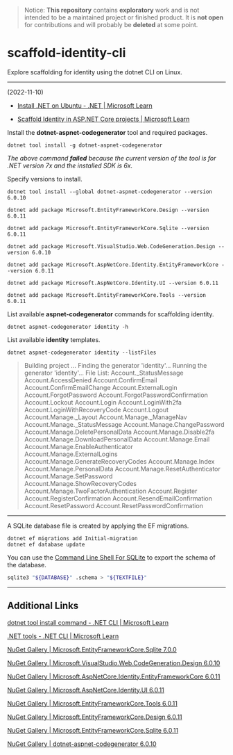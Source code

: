 > Notice: **This repository** contains **exploratory** work and is not intended to be a maintained project or finished product. It is **not open** for contributions and will probably be **deleted** at some point.

# scaffold-identity-cli

Explore scaffolding for identity using the dotnet CLI on Linux.

---

(2022-11-10)

- [Install .NET on Ubuntu - .NET | Microsoft Learn](https://learn.microsoft.com/en-us/dotnet/core/install/linux-ubuntu#2004)

- [Scaffold Identity in ASP.NET Core projects | Microsoft Learn](https://learn.microsoft.com/en-us/aspnet/core/security/authentication/scaffold-identity?view=aspnetcore-7.0&amp;tabs=netcore-cli)


Install the **dotnet-aspnet-codegenerator** tool and required packages.

    dotnet tool install -g dotnet-aspnet-codegenerator

*The above command **failed** because the current version of the tool is for .NET version 7x and the installed SDK is 6x.*

Specify versions to install.

    dotnet tool install --global dotnet-aspnet-codegenerator --version 6.0.10

    dotnet add package Microsoft.EntityFrameworkCore.Design --version 6.0.11

    dotnet add package Microsoft.EntityFrameworkCore.Sqlite --version 6.0.11

    dotnet add package Microsoft.VisualStudio.Web.CodeGeneration.Design --version 6.0.10

    dotnet add package Microsoft.AspNetCore.Identity.EntityFrameworkCore --version 6.0.11

    dotnet add package Microsoft.AspNetCore.Identity.UI --version 6.0.11

    dotnet add package Microsoft.EntityFrameworkCore.Tools --version 6.0.11

List available **aspnet-codegenerator** commands for scaffolding identity.

    dotnet aspnet-codegenerator identity -h

List available **identity** templates.

    dotnet aspnet-codegenerator identity --listFiles
    
>   Building project ...
    Finding the generator 'identity'...
    Running the generator 'identity'...
    File List:
    Account._StatusMessage
    Account.AccessDenied
    Account.ConfirmEmail
    Account.ConfirmEmailChange
    Account.ExternalLogin
    Account.ForgotPassword
    Account.ForgotPasswordConfirmation
    Account.Lockout
    Account.Login
    Account.LoginWith2fa
    Account.LoginWithRecoveryCode
    Account.Logout
    Account.Manage._Layout
    Account.Manage._ManageNav
    Account.Manage._StatusMessage
    Account.Manage.ChangePassword
    Account.Manage.DeletePersonalData
    Account.Manage.Disable2fa
    Account.Manage.DownloadPersonalData
    Account.Manage.Email
    Account.Manage.EnableAuthenticator
    Account.Manage.ExternalLogins
    Account.Manage.GenerateRecoveryCodes
    Account.Manage.Index
    Account.Manage.PersonalData
    Account.Manage.ResetAuthenticator
    Account.Manage.SetPassword
    Account.Manage.ShowRecoveryCodes
    Account.Manage.TwoFactorAuthentication
    Account.Register
    Account.RegisterConfirmation
    Account.ResendEmailConfirmation
    Account.ResetPassword
    Account.ResetPasswordConfirmation

---

A SQLite database file is created by applying the EF migrations.

    dotnet ef migrations add Initial-migration
    dotnet ef database update

You can use the [Command Line Shell For SQLite](https://www.sqlite.org/cli.html) to export the schema of the database.

```bash
sqlite3 "${DATABASE}" .schema > "${TEXTFILE}"
```

---

## Additional Links

[dotnet tool install command - .NET CLI | Microsoft Learn](https://learn.microsoft.com/en-us/dotnet/core/tools/dotnet-tool-install?source=recommendations)

[.NET tools - .NET CLI | Microsoft Learn](https://learn.microsoft.com/en-us/dotnet/core/tools/global-tools)

[NuGet Gallery | Microsoft.EntityFrameworkCore.Sqlite 7.0.0](https://www.nuget.org/packages/Microsoft.EntityFrameworkCore.Sqlite)

[NuGet Gallery | Microsoft.VisualStudio.Web.CodeGeneration.Design 6.0.10](https://www.nuget.org/packages/Microsoft.VisualStudio.Web.CodeGeneration.Design/6.0.10)

[NuGet Gallery | Microsoft.AspNetCore.Identity.EntityFrameworkCore 6.0.11](https://www.nuget.org/packages/Microsoft.AspNetCore.Identity.EntityFrameworkCore/6.0.11)

[NuGet Gallery | Microsoft.AspNetCore.Identity.UI 6.0.11](https://www.nuget.org/packages/Microsoft.AspNetCore.Identity.UI/6.0.11)

[NuGet Gallery | Microsoft.EntityFrameworkCore.Tools 6.0.11](https://www.nuget.org/packages/Microsoft.EntityFrameworkCore.Tools/6.0.11)

[NuGet Gallery | Microsoft.EntityFrameworkCore.Design 6.0.11](https://www.nuget.org/packages/Microsoft.EntityFrameworkCore.Design/6.0.11)

[NuGet Gallery | Microsoft.EntityFrameworkCore.Sqlite 6.0.11](https://www.nuget.org/packages/Microsoft.EntityFrameworkCore.Sqlite/6.0.11)

[NuGet Gallery | dotnet-aspnet-codegenerator 6.0.10](https://www.nuget.org/packages/dotnet-aspnet-codegenerator/6.0.10)
